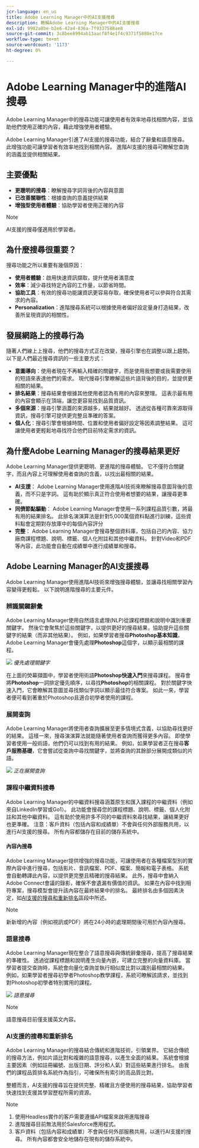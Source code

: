```yaml
---
jcr-language: en_us
title: Adobe Learning Manager中的AI支援搜尋
description: 瞭解Adobe Learning Manager中的AI支援搜尋
exl-id: 9982a8be-b2e6-42a4-836a-7f9337588ae8
source-git-commit: 3c8bee8994ab13aacf8f4e1f4c9371f5808e17ce
workflow-type: tm+mt
source-wordcount: '1173'
ht-degree: 0%

---
```


# Adobe Learning Manager中的進階AI搜尋

Adobe Learning Manager中的搜尋功能可讓使用者有效率地尋找相關內容，並協助他們使用正確的內容，藉此增強使用者體驗。

Adobe Learning Manager引進了AI支援的搜尋功能，結合了辭彙和語意搜尋。 此增強功能可讓學習者有效率地找到相關內容。 進階AI支援的搜尋可瞭解您查詢的涵義並提供相關結果。

## 主要優點

* **更聰明的搜尋**：瞭解搜尋字詞背後的內容與意圖
* **已改善關聯性**：根據查詢的意義提供結果
* **增強型使用者體驗**：協助學習者使用正確的內容

>[!NOTE]
>
>AI支援的搜尋僅適用於學習者。

## 為什麼搜尋很重要？

搜尋功能之所以重要有幾個原因：

* **使用者體驗**：啟用快速資訊擷取，提升使用者滿意度
* **效率**：減少尋找特定內容的工作量，以節省時間。
* **協助工具**：有效的搜尋功能讓資訊更容易存取，確保使用者可以參與符合其需求的內容。
* **Personalization**：進階搜尋系統可以根據使用者偏好設定量身打造結果，改善所呈現資訊的相關性。

## 發展網路上的搜尋行為

隨著人們線上上搜尋，他們的搜尋方式正在改變，搜尋引擎也在調整以跟上趨勢。 以下是人們最近搜尋資訊的一些主要方式：

* **意圖導向**：使用者現在不再輸入精確的關鍵字，而是使用我想要或我需要使用的短語來表達他們的需求。 現代搜尋引擎瞭解這些片語背後的目的，並提供更相關的結果。
* **排名結果**：搜尋結果會根據其他使用者認為有用的內容來整理。 這表示最有用的內容會顯示在頂端，讓您更容易找到品質資訊。
* **多個來源**：搜尋引擎涵蓋的來源越多，結果就越好。 透過從各種可靠來源取得資訊，搜尋引擎可提供更完整且準確的答案。
* **個人化**：搜尋引擎會根據時間、位置和使用者偏好設定等因素調整結果。 這可讓使用者更輕鬆地尋找符合他們目前特定需求的資訊。

## 為什麼Adobe Learning Manager的搜尋結果更好

Adobe Learning Manager提供更聰明、更進階的搜尋體驗。 它不僅符合關鍵字，而且內容上可理解使用者查詢的含義，以找出最相關的結果。

* **AI支援**： Adobe Learning Manager使用進階AI技術來瞭解搜尋意圖背後的意義，而不只是字詞。 這有助於顯示真正符合使用者想要的結果，讓搜尋更準確。
* **同儕節點驅動**： Adobe Learning Manager會使用一系列課程品質引數，將最有用的結果排名。 此排名演演算法是針對5,000萬個資料點進行訓練，這些資料點會定期對存放庫中的每個內容評分
* **完整**： Adobe Learning Manager會搜尋整個資料庫，包括自己的內容、協力廠商課程標題、說明、標籤、個人化附註和其他中繼資料。 針對Video和PDF等內容，此功能會自動在成績單中進行成績單和搜尋。

## Adobe Learning Manager的AI支援搜尋

Adobe Learning Manager使用進階AI技術來增強搜尋體驗，並讓尋找相關學習內容變得更輕鬆。 以下說明進階搜尋的主要元件。

### 辨識關鍵辭彙

Adobe Learning Manager使用自然語言處理(NLP)從課程標題和說明中識別重要關鍵字。 然後它會聚焦於這些關鍵字，以提供更好的搜尋結果，協助提升這些關鍵字的結果（而非其他結果）。 例如，如果學習者搜尋&#x200B;**Photoshop基本知識**，Adobe Learning Manager會優先處理&#x200B;**Photoshop**&#x200B;這個字，以顯示最相關的課程。

![](assets/search-2.png)
_優先處理關鍵字_

在上面的熒幕擷圖中，學習者使用術語&#x200B;**Photoshop快速入門**&#x200B;來搜尋課程。 搜尋會將&#x200B;**Photoshop**&#x200B;一詞排定優先順序，以尋找&#x200B;**Photoshop**&#x200B;的相關課程。 對於關鍵字快速入門，它會瞭解其意圖並尋找類似字詞以顯示最佳符合專案。 如此一來，學習者便可看到著重於Photoshop且適合初學者使用的課程。

### 展開查詢

Adobe Learning Manager將使用者查詢擴展至更多情境式含義，以協助尋找更好的結果。 這樣一來，搜尋演演算法就能隨著使用者查詢而獲得更多內容。 即使學習者使用一般術語，他們仍可以找到有用的結果。 例如，如果學習者正在搜尋&#x200B;**客戶服務基礎**，它會嘗試從查詢中尋找關鍵字，並將查詢的其餘部分展開成類似的片語。

![](assets/search-1.png)
_正在展開查詢_

### 課程中繼資料搜尋

Adobe Learning Manager的中繼資料搜尋涵蓋原生和匯入課程的中繼資料（例如來自LinkedIn學習或Go1）。 此功能會搜尋您的課程標題、說明、標籤、個人化附註和其他中繼資料。 這有助於使用許多不同的中繼資料來尋找結果，讓結果更好也更準確。
注意：客戶資料（包括內容和成績單）不會與任何外部服務共用，以進行AI支援的搜尋。 所有內容都儲存在目前的儲存系統中。

#### 內容內搜尋

Adobe Learning Manager提供增強的搜尋功能，可讓使用者在各種檔案型別的實際內容中進行搜尋，包括影片、音訊檔案、PDF、檔案、簡報和電子表格。 系統會自動轉譯此內容，以提供更完整且精確的搜尋結果。 此外，搜尋中會納入Adobe Connect會議的錄影，確保不會遺漏有價值的資訊。 如果在內容中找到相符專案，搜尋模型會提升該內容在最終結果中的排名。 最終排名由多個因素決定，如[AI支援的搜尋和重新排名](/help/migrated/learners/feature-summary/advanced-search.md#ai-powered-search-and-re-ranking)區段中所述。

>[!NOTE]
>
>新新增的內容（例如視訊或PDF）將在24小時的處理期間後可用於內容內搜尋。

### 語意搜尋

Adobe Learning Manager現在整合了語意搜尋與傳統辭彙搜尋，提高了搜尋結果的準確性。 透過從課程標題和說明產生向量內嵌，可建立完整的向量資料庫。 當學習者提交查詢時，系統會向量化查詢並執行相似度比對以識別最相關的結果。 例如，如果學習者搜尋初學者Photoshop教學課程，系統可瞭解該請求，並找到對Photoshop初學者特別實用的課程。

![](assets/semantic-search.png)
_語意搜尋_

>[!NOTE]
>
>語意搜尋目前僅支援英文內容。

### AI支援的搜尋和重新排名

Adobe Learning Manager的搜尋結合傳統和進階技術，引領業界。 它結合傳統的搜尋方法，例如片語比對和複雜的語意搜尋，以產生全面的結果。 系統會根據主要因素（例如註冊編號、出版日期、評分和人氣）對這些結果進行排名。 由我們的課程品質排名系統作為指引，可確保所有索引的高品質比對。

整體而言，AI支援的搜尋旨在提供完整、精確且方便使用的搜尋結果，協助學習者快速找到支援其學習歷程所需的資源。

>[!NOTE]
>
>1. 使用Headless實作的客戶需要遵循API檔案來啟用進階搜尋
>2. 進階搜尋目前無法用於Salesforce應用程式。
>3. 客戶資料（包括內容和成績單）不會與任何外部服務共用，以進行AI支援的搜尋。 所有內容都會安全地儲存在現有的儲存系統中。
